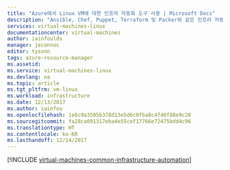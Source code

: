 ```yaml
---
title: "Azure에서 Linux VM에 대한 인프라 자동화 도구 사용 | Microsoft Docs"
description: "Ansible, Chef, Puppet, Terraform 및 Packer와 같은 인프라 자동화 도구를 사용하여 Azure에서 Linux 가상 컴퓨터를 만들고 관리하는 방법을 알아봅니다."
services: virtual-machines-linux
documentationcenter: virtual-machines
author: iainfoulds
manager: jeconnoc
editor: tysonn
tags: azure-resource-manager
ms.assetid: 
ms.service: virtual-machines-linux
ms.devlang: na
ms.topic: article
ms.tgt_pltfrm: vm-linux
ms.workload: infrastructure
ms.date: 12/13/2017
ms.author: iainfou
ms.openlocfilehash: 1e6c9a3505b378d13e5d6c0fba8c4f40f88e9c28
ms.sourcegitcommit: fa28ca091317eba4e55cef17766e72475bdd4c96
ms.translationtype: HT
ms.contentlocale: ko-KR
ms.lasthandoff: 12/14/2017
---
```

[!INCLUDE [virtual-machines-common-infrastructure-automation](../../../includes/virtual-machines-common-infrastructure-automation.md)]